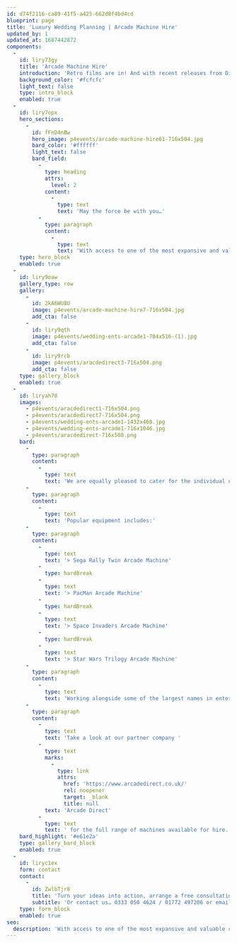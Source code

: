 ```yaml
---
id: d74f2116-ca89-41f5-a425-662d8f4bd4cd
blueprint: page
title: 'Luxury Wedding Planning | Arcade Machine Hire'
updated_by: 1
updated_at: 1687442872
components:
  -
    id: liry73gy
    title: 'Arcade Machine Hire'
    introduction: 'Retro films are in! And with recent releases from Disney and Sony Entertainment of Wreck It Ralph, PIXELS and of course the forthcoming new Star Wars movie, our collection of retro arcade equipment has never been more popular!'
    background_color: '#fcfcfc'
    light_text: false
    type: intro_block
    enabled: true
  -
    id: liry7opx
    hero_sections:
      -
        id: fFnD4nBw
        hero_image: p4events/arcade-machine-hire61-716x504.jpg
        bard_color: '#ffffff'
        light_text: false
        bard_field:
          -
            type: heading
            attrs:
              level: 2
            content:
              -
                type: text
                text: 'May the force be with you…'
          -
            type: paragraph
            content:
              -
                type: text
                text: 'With access to one of the most expansive and valuable collections of Star Wars machines and merchandise in the whole of Europe, there’s no better choice for your Sci-Fi themed event.'
    type: hero_block
    enabled: true
  -
    id: liry9oaw
    gallery_type: row
    gallery:
      -
        id: 2kA6WU8U
        image: p4events/arcade-machine-hire7-716x504.jpg
        add_cta: false
      -
        id: liry9qth
        image: p4events/wedding-ents-arcade1-704x516-(1).jpg
        add_cta: false
      -
        id: liry9rcb
        image: p4events/aracdedirect3-716x504.png
        add_cta: false
    type: gallery_block
    enabled: true
  -
    id: liryah78
    images:
      - p4events/aracdedirect1-716x504.png
      - p4events/aracdedirect7-716x504.png
      - p4events/wedding-ents-arcade1-1432x468.jpg
      - p4events/wedding-ents-arcade1-716x1046.jpg
      - p4events/aracdedirect-716x508.png
    bard:
      -
        type: paragraph
        content:
          -
            type: text
            text: 'We are equally pleased to cater for the individual one machine requirement, or large multiple hires.'
      -
        type: paragraph
        content:
          -
            type: text
            text: 'Popular equipment includes:'
      -
        type: paragraph
        content:
          -
            type: text
            text: '> Sega Rally Twin Arcade Machine'
          -
            type: hardBreak
          -
            type: text
            text: '> PacMan Arcade Machine'
          -
            type: hardBreak
          -
            type: text
            text: '> Space Invaders Arcade Machine'
          -
            type: hardBreak
          -
            type: text
            text: '> Star Wars Trilogy Arcade Machine'
      -
        type: paragraph
        content:
          -
            type: text
            text: 'Working alongside some of the largest names in entertainment, past clients have included the press screenings of both Walt Disney’s Wreck it Ralph and Sony Entertainments PIXELS.'
      -
        type: paragraph
        content:
          -
            type: text
            text: 'Take a look at our partner company '
          -
            type: text
            marks:
              -
                type: link
                attrs:
                  href: 'https://www.arcadedirect.co.uk/'
                  rel: noopener
                  target: _blank
                  title: null
            text: 'Arcade Direct'
          -
            type: text
            text: ' for the full range of machines available for hire.'
    bard_highlight: '#e61e2a'
    type: gallery_bard_block
    enabled: true
  -
    id: liryc1ex
    form: contact
    contact:
      -
        id: ZwlbTjr8
        title: 'Turn your ideas into action, arrange a free consultation'
        subtitle: 'Or contact us… 0333 050 4624 / 01772 497206 or email us: info@p4events.co.uk'
    type: form_block
    enabled: true
seo:
  description: 'With access to one of the most expansive and valuable collections of arcade machines and merchandise, your wedding guests will be glued to the machines.'
---
```

